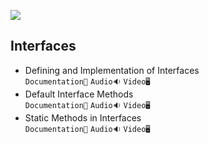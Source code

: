 ![](/Assets/interfaces.png)
## Interfaces

- Defining and Implementation of Interfaces<br>
  `Documentation📃`
  `Audio🔉`
  `Video🖥️`
- Default Interface Methods<br>
  `Documentation📃`
  `Audio🔉`
  `Video🖥️`
- Static Methods in Interfaces<br>
  `Documentation📃`
  `Audio🔉`
  `Video🖥️`